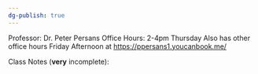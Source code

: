 ```yaml
---
dg-publish: true
---
```

Professor: Dr. Peter Persans
Office Hours: 2-4pm  Thursday
Also has other office hours Friday Afternoon at
https://ppersans1.youcanbook.me/

Class Notes (**very** incomplete):




